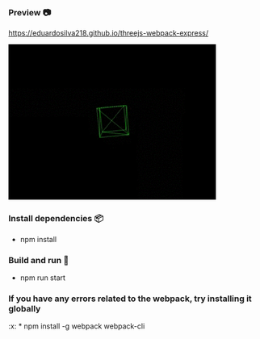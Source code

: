 ### Preview :camera:
https://eduardosilva218.github.io/threejs-webpack-express/

![](gif-preview.gif)

### Install dependencies :package:
* npm install

### Build and run :rocket:
* npm run start

<h3 style="color=red"> If you have any errors related to the webpack, try installing it globally </h3> :x:
* npm install -g webpack webpack-cli